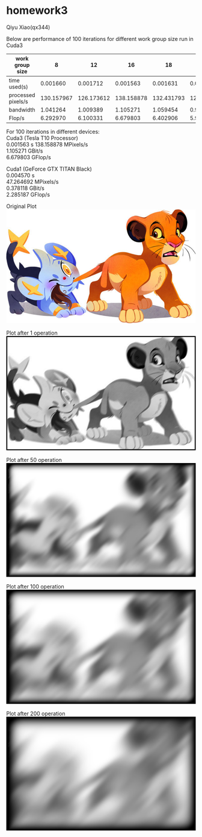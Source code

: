 # homework3
Qiyu Xiao(qx344)


Below are performance of 100 iterations for different work group size run in Cuda3 

| work group size | 8 | 12 | 16 | 18 | 20 |
| --- | --- | --- | --- | --- | --- | 
| time used(s) | 0.001660 | 0.001712 | 0.001563 | 0.001631 | 0.001748 | 
| processed pixels/s | 130.157967 | 126.173612  | 138.158878 | 132.431793 | 123.545038 | 
| bandwidth | 1.041264 | 1.009389 | 1.105271 | 1.059454 | 0.988360 | 
| Flop/s | 6.292970 | 6.100331 | 6.679803 | 6.402906 | 5.973243 | 

For 100 iterations in different devices:  
Cuda3 (Tesla T10 Processor)  
0.001563 s 
138.158878 MPixels/s  
1.105271 GBit/s  
6.679803 GFlop/s   
 
Cuda1 (GeForce GTX TITAN Black)  
0.004570 s  
47.264692 MPixels/s  
0.378118 GBit/s  
2.285187 GFlop/s  
  

Original Plot 
![image](https://github.com/qyxiao/HPChomework5/blob/master/Plot/test.jpg)


Plot after 1 operation
![image](https://github.com/qyxiao/HPChomework5/blob/master/Plot/output1.png)


Plot after 50 operation
![image](https://github.com/qyxiao/HPChomework5/blob/master/Plot/output50.png)


Plot after 100 operation
![image](https://github.com/qyxiao/HPChomework5/blob/master/Plot/output100.png)


Plot after 200 operation
![image](https://github.com/qyxiao/HPChomework5/blob/master/Plot/output200.png)



